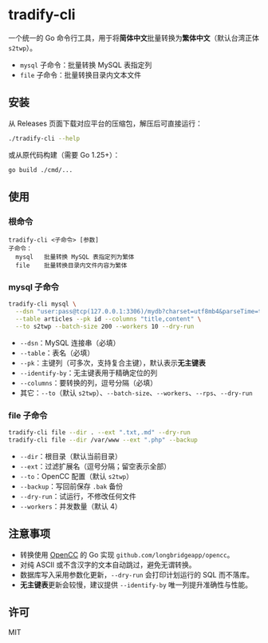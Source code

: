 # tradify-cli

一个统一的 Go 命令行工具，用于将**简体中文**批量转换为**繁体中文**（默认台湾正体 `s2twp`）。
- `mysql` 子命令：批量转换 MySQL 表指定列
- `file` 子命令：批量转换目录内文本文件

## 安装

从 Releases 页面下载对应平台的压缩包，解压后可直接运行：

```bash
./tradify-cli --help
```

或从原代码构建（需要 Go 1.25+）：

```bash
go build ./cmd/...
```

## 使用

### 根命令

```text
tradify-cli <子命令> [参数]
子命令：
  mysql   批量转换 MySQL 表指定列为繁体
  file    批量转换目录内文件内容为繁体
```

### mysql 子命令

```bash
tradify-cli mysql \
  --dsn "user:pass@tcp(127.0.0.1:3306)/mydb?charset=utf8mb4&parseTime=true" \
  --table articles --pk id --columns "title,content" \
  --to s2twp --batch-size 200 --workers 10 --dry-run
```

- `--dsn`：MySQL 连接串（必填）
- `--table`：表名（必填）
- `--pk`：主键列（可多次，支持复合主键），默认表示**无主键表**
- `--identify-by`：无主键表用于精确定位的列
- `--columns`：要转换的列，逗号分隔（必填）
- 其它：`--to`（默认 `s2twp`）、`--batch-size`、`--workers`、`--rps`、`--dry-run`

### file 子命令

```bash
tradify-cli file --dir . --ext ".txt,.md" --dry-run
tradify-cli file --dir /var/www --ext ".php" --backup
```

- `--dir`：根目录（默认当前目录）
- `--ext`：过滤扩展名（逗号分隔；留空表示全部）
- `--to`：OpenCC 配置（默认 `s2twp`）
- `--backup`：写回前保存 `.bak` 备份
- `--dry-run`：试运行，不修改任何文件
- `--workers`：并发数量（默认 4）

## 注意事项
- 转换使用 [OpenCC](https://github.com/BYVoid/OpenCC) 的 Go 实现 `github.com/longbridgeapp/opencc`。
- 对纯 ASCII 或不含汉字的文本自动跳过，避免无谓转换。
- 数据库写入采用参数化更新，`--dry-run` 会打印计划运行的 SQL 而不落库。
- **无主键表**更新会较慢，建议提供 `--identify-by` 唯一列提升准确性与性能。

## 许可
MIT
